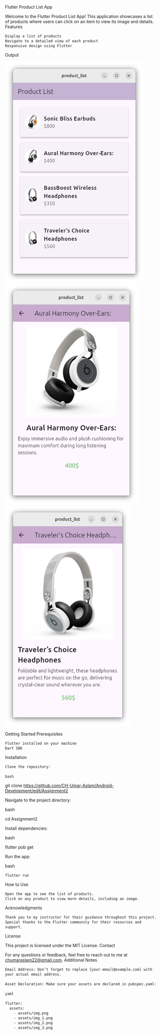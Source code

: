 Flutter Product List App

Welcome to the Flutter Product List App! This application showcases a list of products where users can click on an item to view its image and details.
Features

    Display a list of products
    Navigate to a detailed view of each product
    Responsive design using Flutter

Output


![Product Detail Screenshot](assets/screen_1.png)
![Screen 2](assets/screen_2.png)
![Screen 3](assets/screen_3.png)


Getting Started
Prerequisites

    Flutter installed on your machine
    Dart SDK

Installation

    Clone the repository:

    bash

git clone https://github.com/CH-Umar-Aslam/Android-Development/edit/Assignment2

Navigate to the project directory:

bash

cd Assignment2

Install dependencies:

bash

flutter pub get

Run the app:

bash

    flutter run

How to Use

    Open the app to see the list of products.
    Click on any product to view more details, including an image.

Acknowledgments

    Thank you to my instructor for their guidance throughout this project.
    Special thanks to the Flutter community for their resources and support.

License

This project is licensed under the MIT License.
Contact

For any questions or feedback, feel free to reach out to me at chumaraslam22@gmail.com.
Additional Notes

    Email Address: Don’t forget to replace [your-email@example.com] with your actual email address.

    Asset Declaration: Make sure your assets are declared in pubspec.yaml:

    yaml

    flutter:
      assets:
        - assets/img.png
        - assets/img_1.png
        - assets/img_2.png
        - assets/img_3.png


 

